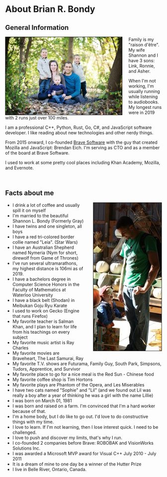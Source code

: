# About Brian R. Bondy

## General Information

<img src="/static/img/family2.jpg" style="float:left; margin-right:20px; border: 1px solid black" height="250" width="375">

Family is my "raison d'être".  My wife Shannon and I have 3 sons: Link, Ronnie, and Asher.

When I'm not working, I'm usually running while listening to audiobooks.
My longest runs were in 2019 with 2 runs just over 100 miles.

I am a professional C++, Python, Rust, Go, C#, and JavaScript software developer.
I like reading about new technologies and other nerdy things.

From 2015 onward, I co-founded [Brave Software](https://www.brave.com) with the guy that created Mozilla and JavaScript: Brendan Eich.
I'm serving as CTO and as a member of the board at Brave Software.

I used to work at some pretty cool places including Khan Academy, Mozilla, and Evernote.


<br class="clearfloat">

## Facts about me

<img src="/static/img/brian-ronnie.jpg" width="219" height="476" style="float:right; margin-left:30px; border: 1px solid black">

- I drink a lot of coffee and usually spill it on myself
- I'm married to the beautiful Shannon L. Bondy (Formerly Gray)
- I have twins and one singleton, all boys
- I have a red tri-colored border collie named "Leia". (Star Wars)
- I have an Australian Shepherd named Nymeria (Nym for short, direwolf from Game of Thrones)
- I've run several ultramarathons, my highest distance is 106mi as of 2019.
- I have a bachelors degree in Computer Science Honors in the Faculty of Mathematics at Waterloo University
- I have a black belt (Shodan) in Meibukan Goju Ryu Karate
- I used to work on Gecko (Engine that runs Firefox)
- My favorite teacher is Salman Khan, and I plan to learn for life from his teachings on every subject
- My favorite music artist is Ray Charles
- My favorite movies are Braveheart, The Last Samurai, Ray
- My favorite T.V. shows are Futurama, Family Guy, South Park, Simpsons, Tudors, Apprentice, and Survivor
- My favorite place to go for a nice meal is the Red Sun - Chinese food
- My favorite coffee shop is Tim Hortons
- My favorite plays are Phantom of the Opera, and Les Miserables
- I have two cats named "Sophie" and "Lil" (and we found out Lil was really a boy after a year of thinking he was a girl with the name Lillie)
- I was born on March 01, 1981
- I was born and raised on a farm. I'm convinced that I'm a hard worker because of that.
- I'm a home body, but I do like to go out.  I'd love to do constructive things with my time.
- I love to learn.  If I'm not learning, then I lose interest quick.  I need to be challenged.
- I love to push and discover my limits, that's why I run.
- I co-founded 2 companies before Brave: ROBOBAK and VisionWorks Solutions Inc.
- I was awarded a Microsoft MVP award for Visual C++ July 2010 - July 2011
- It is a dream of mine to one day be a winner of the Hutter Prize
- I live in Belle River, Ontario, Canada.
